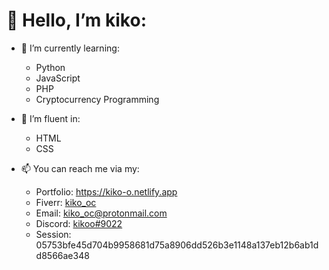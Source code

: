 # 👋 Hello, I’m kiko:

- 🌱 I’m currently learning:
  - Python
  - JavaScript
  - PHP
  - Cryptocurrency Programming
  
- 🧠 I’m fluent in:
  - HTML
  - CSS

- 📫 You can reach me via my:
  - Portfolio: https://kiko-o.netlify.app
  - Fiverr: <a href="https://www.fiverr.com/kiko_oc">kiko_oc</a>
  - Email: <a href="mailto:kiko_oc@protomail.com">kiko_oc@protonmail.com</a>
  - Discord: <a href="https://discordapp.com/users/854790762893803551/">kikoo#9022</a>
  - Session: 05753bfe45d704b9958681d75a8906dd526b3e1148a137eb12b6ab1dd8566ae348

<!--

- 💪 Websites/Projects I've developed include:
  -
  -
  -

-->
